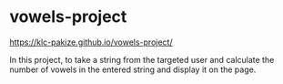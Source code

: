 # vowels-project
https://klc-pakize.github.io/vowels-project/

In this project, to take a string from the targeted user and calculate the number of vowels in the entered string and display it on the page.

